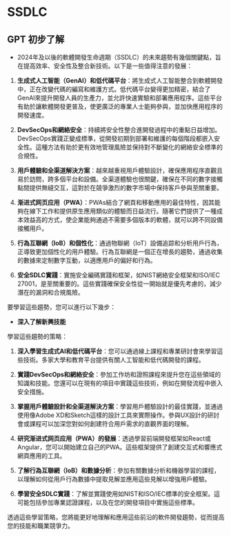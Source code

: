 # SSDLC
## GPT 初步了解
+ 2024年及以後的軟體開發生命週期（SSDLC）的未來趨勢有幾個關鍵點，旨在提高效率、安全性及整合新技術。以下是一些值得注意的發展：

1. **生成式人工智能（GenAI）和低代碼平台**：將生成式人工智能整合到軟體開發中，正在改變代碼的編寫和維護方式。低代碼平台變得更加精密，結合了GenAI來提升開發人員的生產力，並允許快速實驗和部署應用程序。這些平台有助於讓軟體開發更普及，使更廣泛的專業人士能夠參與，並加快應用程序的開發速度。

2. **DevSecOps和網絡安全**：持續將安全性整合進開發過程中的重點日益增加。DevSecOps實踐正變成標準，從開發初期到部署和維護的每個階段都嵌入安全性。這種方法有助於更有效地管理風險並保持對不斷變化的網絡安全標準的合規性。

3. **用戶體驗和全渠道解決方案**：越來越重視用戶體驗設計，確保應用程序直觀且易於訪問，跨多個平台和設備。全渠道體驗也很關鍵，確保在不同的數字接觸點間提供無縫交互，這對於在競爭激烈的數字市場中保持客戶參與至關重要。

4. **渐进式网页应用（PWA）**：PWAs結合了網頁和移動應用的最佳特性，因其能夠在線下工作和提供原生應用類似的體驗而日益流行。隨著它們提供了一種成本效益高的方式，使企業能夠通過不需要多個版本的軟體，就可以跨不同設備接觸用戶。

5. **行為互聯網（IoB）和個性化**：通過物聯網（IoT）設備追踪和分析用戶行為，正導致更加個性化的用戶體驗。行為互聯網是一個正在增長的趨勢，通過收集的數據來定制數字互動，以適應用戶的偏好和行為。

6. **安全SDLC實踐**：實施安全編碼實踐和框架，如NIST網絡安全框架和ISO/IEC 27001，是至關重要的。這些實踐確保安全性從一開始就是優先考慮的，減少潛在的漏洞和合規風險。

要學習這些趨勢，您可以進行以下幾步：

- **深入了解新興技能**

學習這些趨勢的策略：

1. **深入學習生成式AI和低代碼平台**：您可以通過線上課程和專業研討會來學習這些技術。多家大學和教育平台提供有關人工智能和低代碼開發的課程。

2. **實踐DevSecOps和網絡安全**：參加工作坊和證照課程來提升您在這些領域的知識和技能。您還可以在現有的項目中實踐這些技術，例如在開發流程中嵌入安全措施。

3. **掌握用戶體驗設計和全渠道解決方案**：學習用戶體驗設計的最佳實踐，並通過使用像Adobe XD和Sketch這樣的設計工具來實際操作。參與UX設計的研討會或課程可以加深您對如何創建符合用戶需求的直觀界面的理解。

4. **研究渐进式网页应用（PWA）的發展**：透過學習前端開發框架如React或Angular，您可以開始建立自己的PWA。這些框架提供了創建交互式和響應式網頁應用的工具。

5. **了解行為互聯網（IoB）和數據分析**：參加有關數據分析和機器學習的課程，以理解如何從用戶行為數據中提取見解並應用這些見解以增強用戶體驗。

6. **學習安全SDLC實踐**：了解並實踐使用如NIST和ISO/IEC標準的安全框架。這可能包括參加專業認證課程，以及在您的開發項目中實施這些標準。

透過這些學習策略，您將能更好地理解和應用這些前沿的軟件開發趨勢，從而提高您的技能和職業競爭力。
